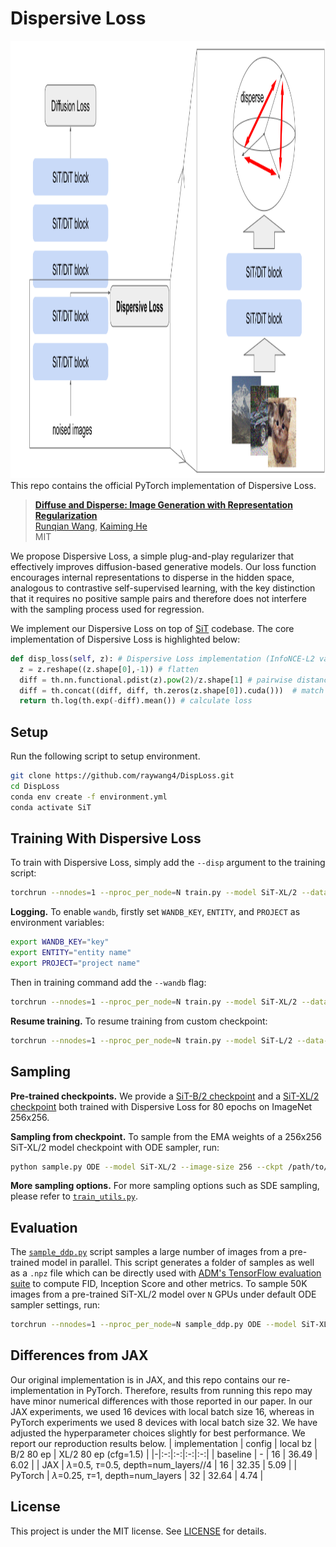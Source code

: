 # Dispersive Loss
<img src="dispersiveloss.png" width="700" height="700">
This repo contains the official PyTorch implementation of Dispersive Loss.

> [**Diffuse and Disperse: Image Generation with Representation Regularization**](https://arxiv.org/abs/2506.09027)<br>
> [Runqian Wang](https://raywang4.github.io/), [Kaiming He](https://people.csail.mit.edu/kaiming/)
> <br>MIT<br>

We propose Dispersive Loss, a simple plug-and-play regularizer that effectively improves diffusion-based generative models. 
Our loss function encourages internal representations to disperse in the hidden space, analogous to contrastive self-supervised learning, with the key distinction that it requires no positive sample pairs and therefore does not interfere with the sampling process used for regression.

We implement our Dispersive Loss on top of [SiT](https://github.com/willisma/SiT) codebase. The core implementation of Dispersive Loss is highlighted below:
```python
def disp_loss(self, z): # Dispersive Loss implementation (InfoNCE-L2 variant)
  z = z.reshape((z.shape[0],-1)) # flatten
  diff = th.nn.functional.pdist(z).pow(2)/z.shape[1] # pairwise distance
  diff = th.concat((diff, diff, th.zeros(z.shape[0]).cuda()))  # match JAX implementation of full BxB matrix
  return th.log(th.exp(-diff).mean()) # calculate loss
```

## Setup

Run the following script to setup environment.

```bash
git clone https://github.com/raywang4/DispLoss.git
cd DispLoss
conda env create -f environment.yml
conda activate SiT
```


## Training With Dispersive Loss

To train with Dispersive Loss, simply add the `--disp` argument to the training script:

```bash
torchrun --nnodes=1 --nproc_per_node=N train.py --model SiT-XL/2 --data-path /path/to/imagenet/train --disp
```

**Logging.** To enable `wandb`, firstly set `WANDB_KEY`, `ENTITY`, and `PROJECT` as environment variables:

```bash
export WANDB_KEY="key"
export ENTITY="entity name"
export PROJECT="project name"
```
Then in training command add the `--wandb` flag:

```bash
torchrun --nnodes=1 --nproc_per_node=N train.py --model SiT-XL/2 --data-path /path/to/imagenet/train --disp --wandb
```
**Resume training.** To resume training from custom checkpoint:

```bash
torchrun --nnodes=1 --nproc_per_node=N train.py --model SiT-L/2 --data-path /path/to/imagenet/train --disp --ckpt /path/to/model.pt
```

## Sampling

**Pre-trained checkpoints.** We provide a [SiT-B/2 checkpoint](https://drive.google.com/file/d/18OeryruY-P4KuqJeKB6_EXtHUkQ5Cy7u/view?usp=sharing) and a [SiT-XL/2 checkpoint](https://drive.google.com/file/d/1NR_R6wYXS6dwCwYCM8h8EmeLpJjtiwVr/view?usp=sharing) both trained with Dispersive Loss for 80 epochs on ImageNet 256x256.

**Sampling from checkpoint.** To sample from the EMA weights of a 256x256 SiT-XL/2 model checkpoint with ODE sampler, run:
```bash
python sample.py ODE --model SiT-XL/2 --image-size 256 --ckpt /path/to/model.pt
```
**More sampling options.** For more sampling options such as SDE sampling, please refer to [`train_utils.py`](train_utils.py).

## Evaluation

The [`sample_ddp.py`](sample_ddp.py) script samples a large number of images from a pre-trained model in parallel. This script 
generates a folder of samples as well as a `.npz` file which can be directly used with [ADM's TensorFlow
evaluation suite](https://github.com/openai/guided-diffusion/tree/main/evaluations) to compute FID, Inception Score and
other metrics. To sample 50K images from a pre-trained SiT-XL/2 model over `N` GPUs under default ODE sampler settings, run:

```bash
torchrun --nnodes=1 --nproc_per_node=N sample_ddp.py ODE --model SiT-XL/2 --num-fid-samples 50000 --ckpt /path/to/model.pt
```

## Differences from JAX
Our original implementation is in JAX, and this repo contains our re-implementation in PyTorch. 
Therefore, results from running this repo may have minor numerical differences with those reported in our paper. 
In our JAX experiments, we used 16 devices with local batch size 16, whereas in PyTorch experiments we used 8 devices with local batch size 32.
We have adjusted the hyperparameter choices slightly for best performance. 
We report our reproduction results below.
| implementation | config | local bz | B/2 80 ep | XL/2 80 ep (cfg=1.5) |
|-|:-:|:-:|:-:|:-:|
| baseline | - | 16 | 36.49 | 6.02  |
| JAX | $\lambda$=0.5, $\tau$=0.5, depth=num_layers//4 | 16 | 32.35 | 5.09  |
| PyTorch | $\lambda$=0.25, $\tau$=1, depth=num_layers | 32 | 32.64 | 4.74 |


## License
This project is under the MIT license. See [LICENSE](LICENSE.txt) for details.



